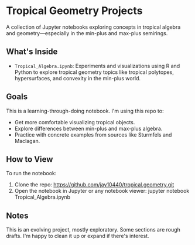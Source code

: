 # Tropical Geometry Projects

A collection of Jupyter notebooks exploring concepts in tropical algebra and geometry—especially in the min-plus and max-plus semirings.

## What's Inside

- `Tropical_Algebra.ipynb`: Experiments and visualizations using R and Python to explore tropical geometry topics like tropical polytopes, hypersurfaces, and convexity in the min-plus world.

## Goals

This is a learning-through-doing notebook. I'm using this repo to:
- Get more comfortable visualizing tropical objects.
- Explore differences between min-plus and max-plus algebra.
- Practice with concrete examples from sources like Sturmfels and Maclagan.

## How to View

To run the notebook:
1. Clone the repo: https://github.com/jay10440/tropical.geometry.git
2. Open the notebook in Jupyter or any notebook viewer: jupyter notebook Tropical_Algebra.ipynb

## Notes

This is an evolving project, mostly exploratory. Some sections are rough drafts. I'm happy to clean it up or expand if there's interest.
